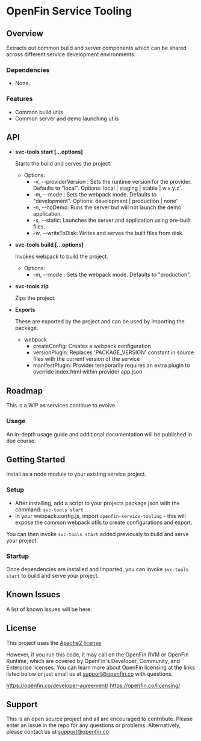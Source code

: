 # OpenFin Service Tooling


## Overview

Extracts out common build and server components which can be shared across different service development environments.

### Dependencies
- None.

### Features
* Common build utils
* Common server and demo launching utils

## API
* **svc-tools start [...options]**

    Starts the build and serves the project.

    - Options: 
        - -v, --providerVersion <version>: Sets the runtime version for the provider.  Defaults to "local". Options: local | staging | stable | w.x.y.z'.
        - -m, --mode <mode>: Sets the webpack mode.  Defaults to "development".  Options: development | production | none'
        - -n, --noDemo: Runs the server but will not launch the demo application.
        - -s, --static: Launches the server and application using pre-built files.
        - -w, --writeToDisk: Writes and serves the built files from disk.

* **svc-tools build [...options]**

    Invokes webpack to build the project.

    - Options: 
        - -m, --mode <mode>: Sets the webpack mode.  Defaults to "production".

* **svc-tools zip**


    Zips the project.


* **Exports**

    These are exported by the project and can be used by importing the package.
    
    - webpack
        - createConfig: Creates a webpack configuration
        - versionPlugin: Replaces 'PACKAGE_VERSION' constant in source files with the current version of the service
        - manifestPlugin: Provider temporarily requires an extra plugin to override index.html within provider app.json

## Roadmap
This is a WIP as services continue to evolve.

### Usage
An in-depth usage guide and additional documentation will be published in due course.

## Getting Started

Install as a node module to your existing service project.

### Setup

- After installing, add a script to your projects package.json with the command: `svc-tools start` 
- In your webpack.config.js, import `openfin-service-tooling` - this will expose the common webpack utils to create configurations and export.

You can then invoke `svc-tools start` added previously to build and serve your project.

### Startup
Once dependencies are installed and imported, you can invoke `svc-tools start` to build and serve your project.

## Known Issues
A list of known issues will be here.

## License
This project uses the [Apache2 license](https://www.apache.org/licenses/LICENSE-2.0)

However, if you run this code, it may call on the OpenFin RVM or OpenFin Runtime, which are covered by OpenFin's Developer, Community, and Enterprise licenses. You can learn more about OpenFin licensing at the links listed below or just email us at support@openfin.co with questions.

https://openfin.co/developer-agreement/
https://openfin.co/licensing/

## Support
This is an open source project and all are encouraged to contribute.
Please enter an issue in the repo for any questions or problems. Alternatively, please contact us at support@openfin.co
